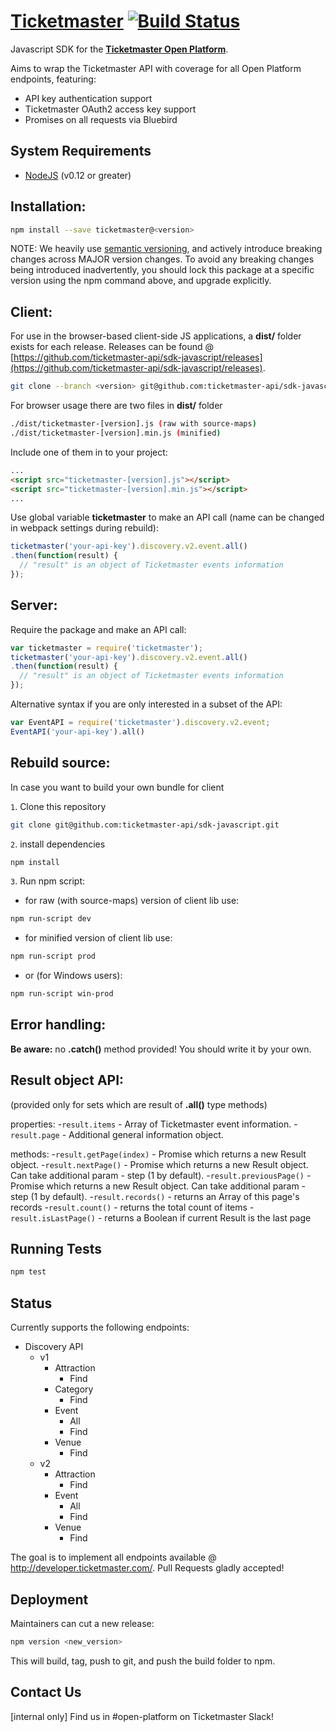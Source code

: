 # **[Ticketmaster](https://www.npmjs.com/package/ticketmaster)** [![Build Status](https://travis-ci.org/ticketmaster-api/sdk-javascript.svg?branch=master)](https://travis-ci.org/ticketmaster-api/sdk-javascript)


Javascript SDK for the **[Ticketmaster Open Platform](http://developer.ticketmaster.com/)**.

Aims to wrap the Ticketmaster API with coverage for all Open Platform endpoints, featuring:
 - API key authentication support
 - Ticketmaster OAuth2 access key support
 - Promises on all requests via Bluebird

## System Requirements

 - [NodeJS](https://nodejs.org) (v0.12 or greater)

## Installation:

```bash
npm install --save ticketmaster@<version>
```

NOTE: We heavily use [semantic versioning](http://semver.org/), and actively introduce breaking changes across MAJOR version changes.  To avoid any breaking changes being introduced inadvertently, you should lock this package at a specific version using the npm command above, and upgrade explicitly.

## Client:

For use in the browser-based client-side JS applications, a **dist/** folder exists for each release.  Releases can be found @ [https://github.com/ticketmaster-api/sdk-javascript/releases](https://github.com/ticketmaster-api/sdk-javascript/releases).

```bash
git clone --branch <version> git@github.com:ticketmaster-api/sdk-javascript.git
```

For browser usage there are two files in **dist/** folder
```bash
./dist/ticketmaster-[version].js (raw with source-maps)
./dist/ticketmaster-[version].min.js (minified)
```

Include one of them in to your project:
```html
...
<script src="ticketmaster-[version].js"></script>
<script src="ticketmaster-[version].min.js"></script>
...
```

Use global variable **ticketmaster** to make an API call (name can be changed in webpack settings during rebuild):

```javascript
ticketmaster('your-api-key').discovery.v2.event.all()
.then(function(result) {
  // "result" is an object of Ticketmaster events information
});
```

## Server:

Require the package and make an API call:

```javascript
var ticketmaster = require('ticketmaster');
ticketmaster('your-api-key').discovery.v2.event.all()
.then(function(result) {
  // "result" is an object of Ticketmaster events information
});
```

Alternative syntax if you are only interested in a subset of the API:

```javascript
var EventAPI = require('ticketmaster').discovery.v2.event;
EventAPI('your-api-key').all()
```

## Rebuild source:

In case you want to build your own bundle for client

`1`. Clone this repository

```bash
git clone git@github.com:ticketmaster-api/sdk-javascript.git
```
`2`. install dependencies

```bash
npm install
```
`3`. Run npm script:

- for raw (with source-maps) version of client lib use:
```bash
npm run-script dev
```
- for minified version of client lib use:
```bash
npm run-script prod
```
- or (for Windows users):
```bash
npm run-script win-prod
```


## Error handling:

**Be aware:** no **.catch()** method provided! You should write it by your own.


## Result object API:

(provided only for sets which are result of **.all()** type methods)

properties:
-`result.items` - Array of Ticketmaster event information.
-`result.page` - Additional general information object.

methods:
-`result.getPage(index)` - Promise which returns a new Result object.
-`result.nextPage()` - Promise which returns a new Result object. Can take additional param - step (1 by default).
-`result.previousPage()` - Promise which returns a new Result object. Can take additional param - step (1 by default).
-`result.records()` - returns an Array of this page's records
-`result.count()` - returns the total count of items
-`result.isLastPage()` - returns a Boolean if current Result is the last page

## Running Tests

 ```bash
 npm test
 ```

## Status

Currently supports the following endpoints:

 - Discovery API
   - v1
     - Attraction
       - Find
     - Category
       - Find
     - Event
       - All
       - Find
     - Venue
       - Find
   - v2
     - Attraction
       - Find
     - Event
       - All
       - Find
     - Venue
       - Find

The goal is to implement all endpoints available @ http://developer.ticketmaster.com/.
Pull Requests gladly accepted!

## Deployment

Maintainers can cut a new release:

```bash
npm version <new_version>
```

This will build, tag, push to git, and push the build folder to npm.

## Contact Us

[internal only] Find us in #open-platform on Ticketmaster Slack!
